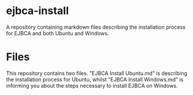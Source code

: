 # ejbca-install
A repository containing markdown files describing the installation process for EJBCA and both Ubuntu and Windows.

# Files
This repository contains two files. "EJBCA Install Ubuntu.md" is describing the installation process for Ubuntu, whilst "EJBCA Install Windows.md" is informing you about the steps necessary to install EJBCA on Windows. 
